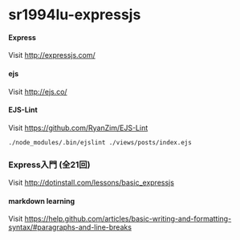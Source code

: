 # sr1994lu-expressjs

#### Express  
Visit http://expressjs.com/

#### ejs  
Visit http://ejs.co/

#### EJS-Lint
Visit https://github.com/RyanZim/EJS-Lint

```bash
./node_modules/.bin/ejslint ./views/posts/index.ejs
```

### Express入門 (全21回)  
Visit http://dotinstall.com/lessons/basic_expressjs  

#### markdown learning  
Visit https://help.github.com/articles/basic-writing-and-formatting-syntax/#paragraphs-and-line-breaks
